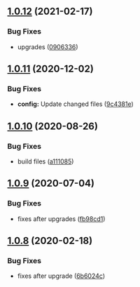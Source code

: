 ## [1.0.12](https://github.com/dword-design/reset-sass/compare/v1.0.11...v1.0.12) (2021-02-17)


### Bug Fixes

* upgrades ([0906336](https://github.com/dword-design/reset-sass/commit/0906336baca9bae56214913df21fb2f2392d26c0))

## [1.0.11](https://github.com/dword-design/reset-sass/compare/v1.0.10...v1.0.11) (2020-12-02)


### Bug Fixes

* **config:** Update changed files ([9c4381e](https://github.com/dword-design/reset-sass/commit/9c4381e427903b07e69657c87aea5febeb0ccd76))

## [1.0.10](https://github.com/dword-design/reset-sass/compare/v1.0.9...v1.0.10) (2020-08-26)


### Bug Fixes

* build files ([a111085](https://github.com/dword-design/reset-sass/commit/a1110853eed710a07e8efa1415960080efa55bdd))

## [1.0.9](https://github.com/dword-design/reset-sass/compare/v1.0.8...v1.0.9) (2020-07-04)


### Bug Fixes

* fixes after upgrades ([fb98cd1](https://github.com/dword-design/reset-sass/commit/fb98cd183312c0f69a730d24220cf77c60559003))

## [1.0.8](https://github.com/dword-design/reset-sass/compare/v1.0.7...v1.0.8) (2020-02-18)


### Bug Fixes

* fixes after upgrade ([6b6024c](https://github.com/dword-design/reset-sass/commit/6b6024c9a933a4f698e1bd0141133a8ec35c4274))
